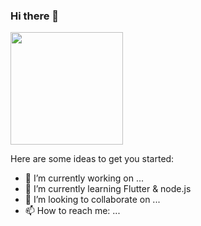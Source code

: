 ### Hi there 👋


<img height="180em" src="https://github-readme-stats.vercel.app/api?username=Hirushan272&show_icons=true&hide_border=true&&count_private=true&include_all_commits=true" />

Here are some ideas to get you started:

- 🔭 I’m currently working on ...
- 🌱 I’m currently learning Flutter & node.js
- 👯 I’m looking to collaborate on ...
- 📫 How to reach me: ...
